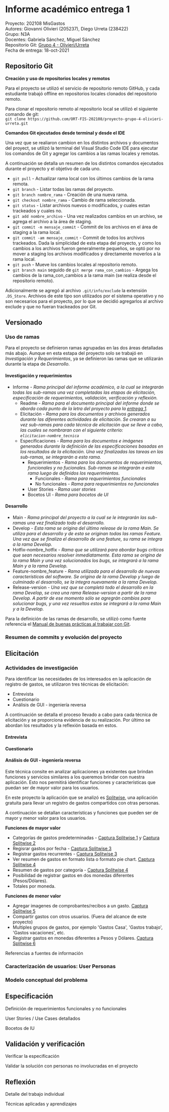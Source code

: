 # Informe académico entrega 1

Proyecto: 202108 MisGastos  
Autores: Giovanni Olivieri (205237), Diego Urreta (238422)  
Grupo: N3A  
Docentes: Gabriela Sánchez, Miguel Sánchez  
Repositorio Git: [Grupo 4 - Olivieri/Urreta](https://github.com/ORT-FIS-202108/proyecto-grupo-4-olivieri-urreta.git)  
Fecha de entrega: 18-oct-2021

## Repositorio Git

**Creación y uso de repositorios locales y remotos**

Para el proyecto se utilizó el servicio de repositorio remoto GitHub, y cada estudiante trabajó offline en repositorios locales clonados del repositorio remoto.

Para clonar el repositorio remoto al repositorio local se utilizó el siguiente comando de git:  
```git clone https://github.com/ORT-FIS-202108/proyecto-grupo-4-olivieri-urreta.git```

**Comandos Git ejecutados desde terminal y desde el IDE**

Una vez que se realiaron cambion en los distintos archivos y documentos del proyect, se utilizó la terminal del Visual Studio Code IDE para ejecutar los comandos de Git y agregar los cambios a las ramas locales y remotas.

A continuación se detalla un resumen de los distintos comandos ejecutados durante el proyecto y el objetivo de cada uno.

- ```git pull``` - Actualizar rama local con los últimos cambios de la rama remota.
- ```git branch``` - Listar todas las ramas del proyecto.
- ```git branch nombre_rama``` - Creación de una nueva rama.
- ```git checkout nombre_rama``` - Cambio de rama seleccionada.
- ```git status``` - Listar archivos nuevos o modificados, y cuales estan trackeados y cuales no. 
- ```git add nombre_archivo``` - Una vez realizados cambios en un archivo, se agrega el archivo a la área de staging.
- ```git commit -m mensaje_commit``` - Commit de los archivos en el área de staging a la rama local.
- ```git commit -am mensaje_commit``` - Commit de todos los archivos trackeados. Dada la simplicidad de esta etapa del proyecto, y como los cambios a los archivos fueron generalmente pequeños, se optó por no mover a staging los archivos modificados y directamente moverlos a la rama local.
- ```git push``` - Mueve los cambios locales al repositorio remoto.
- ```git branch main``` seguido de ```git merge rama_con_cambios``` - Argega los cambios de la rama_con_cambios a la rama main (se realiza desde el repositorio remoto).

Adicionalmente se agregó al archivo ```.git/info/exclude``` la extensión ```.DS_Store```. Archivos de este tipo son utilizados por el sistema operativo y no son necesarios para el proyecto, por lo que se decidió agregarlos al archivo exclude y que no fueran trackeados por Git.

## Versionado

### Uso de ramas

Para el proyecto se definieron ramas agrupadas en las dos áreas detalladas más abajo. Aunque en esta estapa del proyecto solo se trabajó en *Investigación y Requerimientos*, ya se definieron las ramas que se utilizarán durante la etapa de *Desarrollo*. 

#### Investigación y requerimientos
- Informe - *Rama principal del informe académico, a la cual se integrarán todas las sub-ramas una vez completadas las etapas de elicitación, especificación de requerimientos, validación, verificación y reflexión.*
  - Readme - *Rama para el documento principal del informe donde se aborda cada punto de la letra del proyecto para la [ entrega 1](../letra.md).*
  - Elicitación - *Rama para los documentos y archivos generados durante las diferentes actividades de elicitación. Se crearan a su vez sub-ramas para cada técnica de elicitación que se lleve a cabo, las cuales se nombraran con el siguiente criterio:  
  ```elicitacion-nombre_tecnica```*
  - Especificaciones - *Rama para los documentos e imágenes generados durante la definición de las especificaciones basadas en los resultados de la elicitación. Una vez finalizadas las tareas en las sub-ramas, se integrarán a esta rama.*
    - Requerimientos - *Rama para los documentos de requerimientos, funcionales y no fucionales. Sub-ramas se integrarán a esta rama luego de definidos los requerimientos.*
      - Funcionales - *Rama para requerimientos funcionales*
      - No funcionales - *Rama para requerimientos no funcionales*
    - User Stories - *Rama user stories*
    - Bocetos UI - *Rama para bocetos de UI*
  
#### Desarrollo
- Main - *Rama principal del proyecto a la cual se le integrarán las sub-ramas una vez finalizado todo el desarrollo.*
- Develop - *Esta rama se origina del último release de la rama Main. Se utiliza para el desarrollo y de esta se originan todas las ramas Feature. Una vez que se finaliza el desarrollo de una feature, su rama se integra a la rama Develop.*
- Hotfix-nombre_hotfix - *Rama que se utilizará para abordar bugs críticos que sean necesarios resolver inmediatamente. Esta rama se origina de la rama Main y una vez solucionados los bugs, se integrará a la rama Main y a la rama Develop.*
- Feature-nombre_feature - *Rama utilizada para el desarrollo de nuevas características del software. Se origina de la rama Develop y luego de culminado el desarrollo, se la integra nuevamente a la rama Develop.*
- Release-version - *Una vez que se completó todo el desarrollo en la rama Develop, se crea una rama Release-version a partir de la rama Develop. A partir de ese momento sólo se agregrán cambios para solucionar bugs, y una vez resueltos estos se integrará a la rama Main y a la Develop.*

Para la definición de las ramas de desarrollo, se utilizó como fuente referencia el [Manual de buenas prácticas al trabajar con Git](https://david-estevez.gitbooks.io/the-git-the-bad-and-the-ugly/content/es/buenas-practicas-al-trabajar-con-git.html).

### Resumen de commits y evolución del proyecto

## Elicitación

### Actividades de investigación

Para identificar las necesidades de los interesados en la aplicación de registro de gastos, se utilizaron tres técnicas de elicitación:

- Entrevista
- Cuestionario
- Análisis de GUI - ingeniería reversa

A continuación se detalla el proceso llevado a cabo para cada técnica de elicitación y se proporciona evidencia de su realización. Por último se abordan los resultados y la reflexión basada en estos.



#### Entrevista

#### Cuestionario

#### Análisis de GUI - ingeniería reversa

Este técnica consite en analizar aplicaciones ya existentes que brindan funciones y servicios similares a los queremos brindar con nuestra aplicación. Esto nos permitirá identificar funciones y características que puedan ser de mayor valor para los usuarios. 

En este proyecto la aplicación que se analizó es [Splitwise](https://www.splitwise.com/), una aplicación gratuita para llevar un registro de gastos compartidos con otras personas.

A continuación se detallan características y funciones que pueden ser de mayor y menor valor para los usuarios.

**Funciones de mayor valor** 
- Categorías de gastos predeterminadas - [Captura Splitwise 1](../docs/investigacion/capturas-splitwise/ingreso-gasto-nuevo.jpg) y [Captura Splitwise 2](../docs/investigacion/capturas-splitwise/categorias-gastos.png)
- Regisrar gastos por fecha - [Captura Splitwise 3](../docs/investigacion/capturas-splitwise/config-gasto-recurrente.jpg)
- Registrar gastos recurrentes - [Captura Splitwise 3](../docs/investigacion/capturas-splitwise/config-gasto-recurrente.jpg)
- Ver resumen de gastos en formato lista o formato pie chart. [Captura Splitwise 4](../docs/investigacion/capturas-splitwise/resumen-gastos.png)
- Resumen de gastos por categoría - [Captura Splitwise 4](../docs/investigacion/capturas-splitwise/resumen-gastos.png)
- Posibilidad de registrar gastos en dos monedas diferentes (Pesos/Dólares).
- Totales por moneda.

**Funciones de menor valor** 
- Agregar imagenes de comprobantes/recibos a un gasto. [Captura Splitwise 5](../docs/investigacion/capturas-splitwise/adjuntar-imagenes.png)
- Compartir gastos con otros usuarios. (Fuera del alcance de este proyecto)
- Multiples grupos de gastos, por ejemplo 'Gastos Casa', 'Gastos trabajo', 'Gastos vacaciones', etc.
- Registrar gastos en monedas diferentes a Pesos y Dólares. [Captura Splitwise 6](../docs/investigacion/capturas-splitwise/multiples-monedas.png)

Referencias a fuentes de información


### Caracterización de usuarios: User Personas

### Modelo conceptual del problema

## Especificación

Definición de requerimientos funcionales y no funcionales

User Stories / Use Cases detallados

Bocetos de IU

## Validación y verificación

Verificar la especificación

Validar la solución con personas no involucradas en el proyecto

## Reflexión

Detalle del trabajo individual

Técnicas aplicadas y aprendizajes



